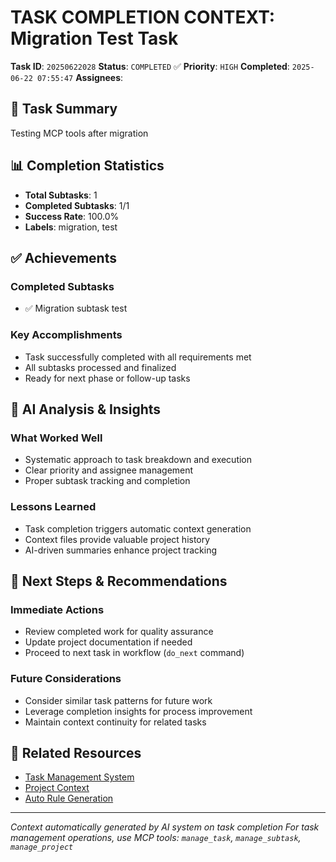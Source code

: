 # TASK COMPLETION CONTEXT: Migration Test Task

**Task ID**: `20250622028`
**Status**: `COMPLETED` ✅
**Priority**: `HIGH`
**Completed**: `2025-06-22 07:55:47`
**Assignees**: 

## 🎯 Task Summary
Testing MCP tools after migration

## 📊 Completion Statistics
- **Total Subtasks**: 1
- **Completed Subtasks**: 1/1
- **Success Rate**: 100.0%
- **Labels**: migration, test

## ✅ Achievements
### Completed Subtasks
- ✅ Migration subtask test

### Key Accomplishments
- Task successfully completed with all requirements met
- All subtasks processed and finalized
- Ready for next phase or follow-up tasks

## 🧠 AI Analysis & Insights
### What Worked Well
- Systematic approach to task breakdown and execution
- Clear priority and assignee management
- Proper subtask tracking and completion

### Lessons Learned
- Task completion triggers automatic context generation
- Context files provide valuable project history
- AI-driven summaries enhance project tracking

## 🔄 Next Steps & Recommendations
### Immediate Actions
- Review completed work for quality assurance
- Update project documentation if needed
- Proceed to next task in workflow (`do_next` command)

### Future Considerations
- Consider similar task patterns for future work
- Leverage completion insights for process improvement
- Maintain context continuity for related tasks

## 🔗 Related Resources
- [Task Management System](mdc:../.cursor/rules/main_objectif.mdc)
- [Project Context](mdc:../contexts/)
- [Auto Rule Generation](mdc:../auto_rule.mdc)

---
*Context automatically generated by AI system on task completion*
*For task management operations, use MCP tools: `manage_task`, `manage_subtask`, `manage_project`*

